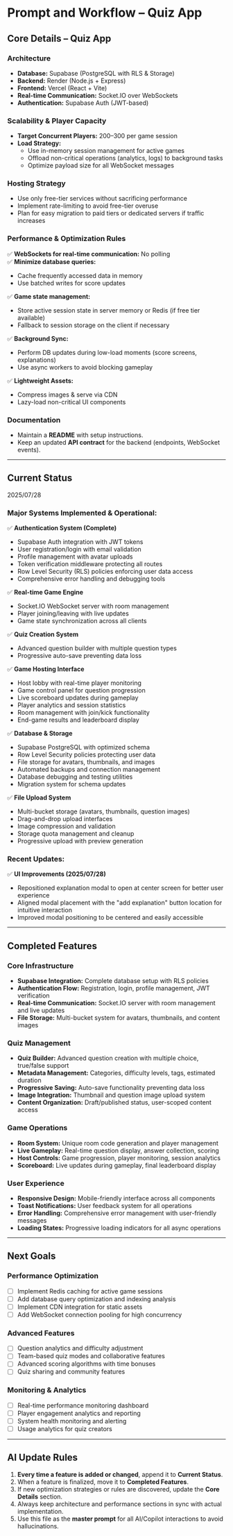 # Prompt and Workflow – Quiz App

## Core Details – Quiz App

### Architecture
- **Database:** Supabase (PostgreSQL with RLS & Storage)
- **Backend:** Render (Node.js + Express)
- **Frontend:** Vercel (React + Vite)
- **Real-time Communication:** Socket.IO over WebSockets
- **Authentication:** Supabase Auth (JWT-based)

### Scalability & Player Capacity
- **Target Concurrent Players:** 200–300 per game session
- **Load Strategy:**
  - Use in-memory session management for active games
  - Offload non-critical operations (analytics, logs) to background tasks
  - Optimize payload size for all WebSocket messages

### Hosting Strategy
- Use only free-tier services without sacrificing performance
- Implement rate-limiting to avoid free-tier overuse
- Plan for easy migration to paid tiers or dedicated servers if traffic increases

### Performance & Optimization Rules
✅ **WebSockets for real-time communication:** No polling  
✅ **Minimize database queries:**
- Cache frequently accessed data in memory
- Use batched writes for score updates

✅ **Game state management:**
- Store active session state in server memory or Redis (if free tier available)
- Fallback to session storage on the client if necessary

✅ **Background Sync:**
- Perform DB updates during low-load moments (score screens, explanations)
- Use async workers to avoid blocking gameplay

✅ **Lightweight Assets:**
- Compress images & serve via CDN
- Lazy-load non-critical UI components

### Documentation
- Maintain a **README** with setup instructions.
- Keep an updated **API contract** for the backend (endpoints, WebSocket events).

---

## Current Status
2025/07/28 

### Major Systems Implemented & Operational:

✅ **Authentication System (Complete)**
- Supabase Auth integration with JWT tokens
- User registration/login with email validation  
- Profile management with avatar uploads
- Token verification middleware protecting all routes
- Row Level Security (RLS) policies enforcing user data access
- Comprehensive error handling and debugging tools

✅ **Real-time Game Engine**
- Socket.IO WebSocket server with room management
- Player joining/leaving with live updates
- Game state synchronization across all clients


✅ **Quiz Creation System**
- Advanced question builder with multiple question types
- Progressive auto-save preventing data loss


✅ **Game Hosting Interface** 
- Host lobby with real-time player monitoring
- Game control panel for question progression
- Live scoreboard updates during gameplay
- Player analytics and session statistics
- Room management with join/kick functionality
- End-game results and leaderboard display

✅ **Database & Storage**
- Supabase PostgreSQL with optimized schema
- Row Level Security policies protecting user data
- File storage for avatars, thumbnails, and images
- Automated backups and connection management
- Database debugging and testing utilities
- Migration system for schema updates

✅ **File Upload System**
- Multi-bucket storage (avatars, thumbnails, question images)
- Drag-and-drop upload interfaces
- Image compression and validation
- Storage quota management and cleanup
- Progressive upload with preview generation

### Recent Updates:
✅ **UI Improvements (2025/07/28)**
- Repositioned explanation modal to open at center screen for better user experience
- Aligned modal placement with the "add explanation" button location for intuitive interaction
- Improved modal positioning to be centered and easily accessible

---

## Completed Features

### Core Infrastructure
- **Supabase Integration:** Complete database setup with RLS policies
- **Authentication Flow:** Registration, login, profile management, JWT verification
- **Real-time Communication:** Socket.IO server with room management and live updates
- **File Storage:** Multi-bucket system for avatars, thumbnails, and content images

### Quiz Management
- **Quiz Builder:** Advanced question creation with multiple choice, true/false support
- **Metadata Management:** Categories, difficulty levels, tags, estimated duration
- **Progressive Saving:** Auto-save functionality preventing data loss
- **Image Integration:** Thumbnail and question image upload system
- **Content Organization:** Draft/published status, user-scoped content access

### Game Operations  
- **Room System:** Unique room code generation and player management
- **Live Gameplay:** Real-time question display, answer collection, scoring
- **Host Controls:** Game progression, player monitoring, session analytics
- **Scoreboard:** Live updates during gameplay, final leaderboard display

### User Experience
- **Responsive Design:** Mobile-friendly interface across all components
- **Toast Notifications:** User feedback system for all operations
- **Error Handling:** Comprehensive error management with user-friendly messages
- **Loading States:** Progressive loading indicators for all async operations

---

## Next Goals

### Performance Optimization
- [ ] Implement Redis caching for active game sessions
- [ ] Add database query optimization and indexing analysis
- [ ] Implement CDN integration for static assets
- [ ] Add WebSocket connection pooling for high concurrency

### Advanced Features
- [ ] Question analytics and difficulty adjustment
- [ ] Team-based quiz modes and collaborative features
- [ ] Advanced scoring algorithms with time bonuses
- [ ] Quiz sharing and community features

### Monitoring & Analytics
- [ ] Real-time performance monitoring dashboard
- [ ] Player engagement analytics and reporting
- [ ] System health monitoring and alerting
- [ ] Usage analytics for quiz creators

---

## AI Update Rules
1. **Every time a feature is added or changed**, append it to **Current Status**.  
2. When a feature is finalized, move it to **Completed Features**.  
3. If new optimization strategies or rules are discovered, update the **Core Details** section.  
4. Always keep architecture and performance sections in sync with actual implementation.  
5. Use this file as the **master prompt** for all AI/Copilot interactions to avoid hallucinations. 